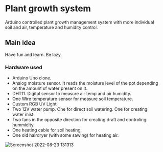 # Plant growth system
Arduino controlled plant growth management system with more individual soil and air, temperature and humidity control.

## Main idea
Have fun and learn. Be lazy.

### Hardware used
- Arduino Uno clone.
- Analog moisture sensor. It reads the moisture level of the pot depending on the amount of water present on it.
- DHT11. Digital sensor to measure air temp and air humidity.
- One Wire temperature sensor for measure soil temperature.
- Custom RGB UV Light
- Two 12V water pump. One for direct soil watering. One for creating water mist.
- Two fans in the opposite direction for creating draft and controling hummidity.
- One heating cable for soil heating.
- One old hairdryer (with some sawing) for heating air.

![Screenshot 2022-08-23 131313](https://user-images.githubusercontent.com/111133064/188284658-a9c3b89f-8e13-41a5-824c-6c36ba73c85d.png)

